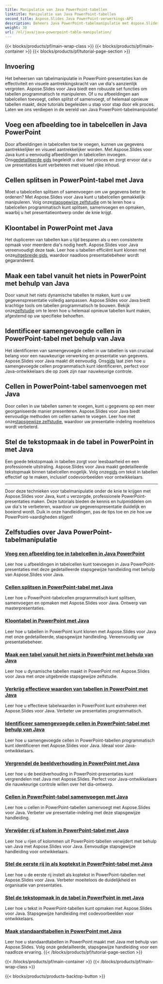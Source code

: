 ```yaml
---
title: Manipulatie van Java PowerPoint-tabellen
linktitle: Manipulatie van Java PowerPoint-tabellen
second_title: Aspose.Slides Java PowerPoint-verwerkings-API
description: Beheers Java PowerPoint-tabelmanipulatie met Aspose.Slides. Leer afbeeldingen toevoegen, cellen splitsen, tabellen maken en meer via onze gedetailleerde stapsgewijze zelfstudies.
weight: 30
url: /nl/java/java-powerpoint-table-manipulation/
---
```


{{< blocks/products/pf/main-wrap-class >}}
{{< blocks/products/pf/main-container >}}
{{< blocks/products/pf/tutorial-page-section >}}

## Invoering

Het beheersen van tabelmanipulatie in PowerPoint-presentaties kan de effectiviteit en visuele aantrekkingskracht van uw dia's aanzienlijk vergroten. Aspose.Slides voor Java biedt een robuuste set functies om tabellen programmatisch te manipuleren. Of u nu afbeeldingen aan tabelcellen toevoegt, cellen splitst of samenvoegt, of helemaal opnieuw tabellen maakt, deze tutorials begeleiden u stap voor stap door elk proces. Laten we ons verdiepen in de wereld van Java PowerPoint-tabelmanipulatie!

## Voeg een afbeelding toe in tabelcellen in Java PowerPoint
Door afbeeldingen in tabelcellen toe te voegen, kunnen uw gegevens aantrekkelijker en visueel aantrekkelijker worden. Met Aspose.Slides voor Java kunt u eenvoudig afbeeldingen in tabelcellen invoegen. Ons[gedetailleerde gids](./add-image-inside-table-cells-java-powerpoint/) begeleidt u door het proces en zorgt ervoor dat u uw presentaties kunt verbeteren met visueel rijke inhoud.

## Cellen splitsen in PowerPoint-tabel met Java
 Moet u tabelcellen splitsen of samenvoegen om uw gegevens beter te ordenen? Met Aspose.Slides voor Java kunt u tabelcellen gemakkelijk manipuleren. Volg onze[stapsgewijze zelfstudie](./split-cells-powerpoint-table-java/) om te leren hoe u tabelcellen programmatisch kunt splitsen, samenvoegen en opmaken, waarbij u het presentatieontwerp onder de knie krijgt.

## Kloontabel in PowerPoint met Java
 Het dupliceren van tabellen kan u tijd besparen als u een consistente opmaak voor meerdere dia's nodig heeft. Aspose.Slides voor Java vereenvoudigt deze taak. Leer hoe u tabellen efficiënt kunt klonen met onze[uitgebreide gids](./clone-table-powerpoint-java/), waardoor naadloos presentatiebeheer wordt gegarandeerd.

## Maak een tabel vanuit het niets in PowerPoint met behulp van Java
Door vanuit het niets dynamische tabellen te maken, kunt u uw gegevenspresentatie volledig aanpassen. Aspose.Slides voor Java biedt krachtige tools om tabellen programmatisch te bouwen. Bekijk onze[zelfstudie](./create-table-from-scratch-powerpoint-java/) om te leren hoe u helemaal opnieuw tabellen kunt maken, afgestemd op uw specifieke behoeften.

## Identificeer samengevoegde cellen in PowerPoint-tabel met behulp van Java
 Het identificeren van samengevoegde cellen in uw tabellen is van cruciaal belang voor een nauwkeurige verwerking en presentatie van gegevens. Aspose.Slides voor Java maakt dit eenvoudig. Ons[gids](./identify-merged-cells-powerpoint-table-java/) laat zien hoe u samengevoegde cellen programmatisch kunt identificeren, perfect voor Java-ontwikkelaars die op zoek zijn naar nauwkeurige controle.

## Cellen in PowerPoint-tabel samenvoegen met Java
 Door cellen in uw tabellen samen te voegen, kunt u gegevens op een meer georganiseerde manier presenteren. Aspose.Slides voor Java biedt eenvoudige methoden om cellen samen te voegen. Leer hoe met onze[stapsgewijze zelfstudie](./merge-cells-powerpoint-table-java/), waardoor uw presentatie-indeling moeiteloos wordt verbeterd.

## Stel de tekstopmaak in de tabel in PowerPoint in met Java
Een goede tekstopmaak in tabellen zorgt voor leesbaarheid en een professionele uitstraling. Aspose.Slides voor Java maakt gedetailleerde tekstopmaak binnen tabelcellen mogelijk. Volg onze[gids](./set-text-formatting-inside-table-powerpoint-java/) om tekst in tabellen effectief op te maken, inclusief codevoorbeelden voor ontwikkelaars.

---

Door deze technieken voor tabelmanipulatie onder de knie te krijgen met Aspose.Slides voor Java, kunt u verzorgde, professionele PowerPoint-presentaties maken. Deze tutorials bieden de kennis en hulpmiddelen om uw dia's te verbeteren, waardoor uw gegevenspresentatie duidelijk en boeiend wordt. Duik in onze handleidingen, pas de tips toe en zie hoe uw PowerPoint-vaardigheden stijgen!
## Zelfstudies over Java PowerPoint-tabelmanipulatie
### [Voeg een afbeelding toe in tabelcellen in Java PowerPoint](./add-image-inside-table-cells-java-powerpoint/)
Leer hoe u afbeeldingen in tabelcellen kunt toevoegen in Java PowerPoint-presentaties met deze gedetailleerde stapsgewijze handleiding met behulp van Aspose.Slides voor Java.
### [Cellen splitsen in PowerPoint-tabel met Java](./split-cells-powerpoint-table-java/)
Leer hoe u PowerPoint-tabelcellen programmatisch kunt splitsen, samenvoegen en opmaken met Aspose.Slides voor Java. Ontwerp van masterpresentaties.
### [Kloontabel in PowerPoint met Java](./clone-table-powerpoint-java/)
Leer hoe u tabellen in PowerPoint kunt klonen met Aspose.Slides voor Java met onze gedetailleerde, stapsgewijze handleiding. Vereenvoudig uw presentatiebeheer.
### [Maak een tabel vanuit het niets in PowerPoint met behulp van Java](./create-table-from-scratch-powerpoint-java/)
Leer hoe u dynamische tabellen maakt in PowerPoint met Aspose.Slides voor Java met onze uitgebreide stapsgewijze zelfstudie.
### [Verkrijg effectieve waarden van tabellen in PowerPoint met Java](./get-effective-values-table-powerpoint-java/)
Leer hoe u effectieve tabelwaarden in PowerPoint kunt extraheren met Aspose.Slides voor Java. Verbeter uw presentaties programmatisch.
### [Identificeer samengevoegde cellen in PowerPoint-tabel met behulp van Java](./identify-merged-cells-powerpoint-table-java/)
Leer hoe u samengevoegde cellen in PowerPoint-tabellen programmatisch kunt identificeren met Aspose.Slides voor Java. Ideaal voor Java-ontwikkelaars.
### [Vergrendel de beeldverhouding in PowerPoint met Java](./lock-aspect-ratio-powerpoint-java/)
Leer hoe u de beeldverhouding in PowerPoint-presentaties kunt vergrendelen met Java met Aspose.Slides. Perfect voor Java-ontwikkelaars die nauwkeurige controle willen over het dia-ontwerp.
### [Cellen in PowerPoint-tabel samenvoegen met Java](./merge-cells-powerpoint-table-java/)
Leer hoe u cellen in PowerPoint-tabellen samenvoegt met Aspose.Slides voor Java. Verbeter uw presentatie-indeling met deze stapsgewijze handleiding.
### [Verwijder rij of kolom in PowerPoint-tabel met Java](./remove-row-column-powerpoint-table-java/)
Leer hoe u rijen of kolommen uit PowerPoint-tabellen verwijdert met behulp van Java met Aspose.Slides voor Java. Eenvoudige stapsgewijze handleiding voor ontwikkelaars.
### [Stel de eerste rij in als koptekst in PowerPoint-tabel met Java](./set-first-row-header-powerpoint-table-java/)
Leer hoe u de eerste rij instelt als koptekst in PowerPoint-tabellen met Aspose.Slides voor Java. Verbeter moeiteloos de duidelijkheid en organisatie van presentaties.
### [Stel de tekstopmaak in de tabel in PowerPoint in met Java](./set-text-formatting-inside-table-powerpoint-java/)
Leer hoe u tekst in PowerPoint-tabellen kunt opmaken met Aspose.Slides voor Java. Stapsgewijze handleiding met codevoorbeelden voor ontwikkelaars.
### [Maak standaardtabellen in PowerPoint met Java](./create-standard-tables-powerpoint-java/)
Leer hoe u standaardtabellen in PowerPoint maakt met Java met behulp van Aspose.Slides. Volg onze gedetailleerde, stapsgewijze handleiding voor een naadloze ervaring.
{{< /blocks/products/pf/tutorial-page-section >}}

{{< /blocks/products/pf/main-container >}}
{{< /blocks/products/pf/main-wrap-class >}}

{{< blocks/products/products-backtop-button >}}
